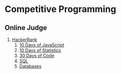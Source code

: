 # Competitive Programming

## Online Judge
1. [HackerRank](https://www.hackerrank.com/profile/hafijul233)
   1. [10 Days of JavaScript](HackerRank/10-Days-of-JavaScript/README.md#10-days-of-javascript) 
   2. [10 Days of Statistics](HackerRank/10-Days-of-Statistics/README.md#10-days-of-statistics)
   3. [30 Days of Code](HackerRank/30-Days-of-Code/README.md#30-days-of-code)
   4. [SQL](HackerRank/Sql/README.md#sql)
   5. [Databases](HackerRank/Databases/README.md#databases)
<!-- 2. [LeetCode](https://leetcode.com/u/hafijul233)
   1. [10 Days of JavaScript](HackerRank/10-Days-of-JavaScript) 
   2. [10 Days of Statistics](HackerRank/10-Days-of-Statistics)
   3. [30 Days of Code](HackerRank/30-Days-of-Code)
1. [Codeforces](https://codeforces.com/profile/hafijul233)
   1. [10 Days of JavaScript](HackerRank/10-Days-of-JavaScript) 
   2. [10 Days of Statistics](HackerRank/10-Days-of-Statistics)
   3. [30 Days of Code](HackerRank/30-Days-of-Code) -->